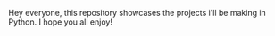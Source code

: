Hey everyone, this repository showcases the projects i'll be making in Python. I hope you all enjoy!
